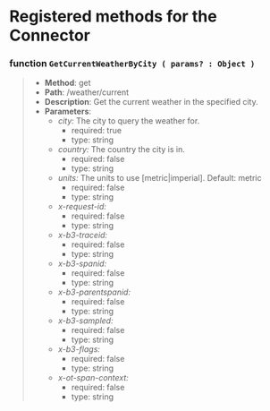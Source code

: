 # Registered methods for the Connector
### function `GetCurrentWeatherByCity ( params? : Object )`
> * **Method**: get 
> * **Path**: /weather/current 
> * **Description**: Get the current weather in the specified city. 
> * **Parameters**: 
>   * *city:* The city to query the weather for.
>      * required: true
>      * type: string
>   * *country:* The country the city is in.
>      * required: false
>      * type: string
>   * *units:* The units to use [metric|imperial]. Default: metric
>      * required: false
>      * type: string
>   * *x-request-id:* 
>      * required: false
>      * type: string
>   * *x-b3-traceid:* 
>      * required: false
>      * type: string
>   * *x-b3-spanid:* 
>      * required: false
>      * type: string
>   * *x-b3-parentspanid:* 
>      * required: false
>      * type: string
>   * *x-b3-sampled:* 
>      * required: false
>      * type: string
>   * *x-b3-flags:* 
>      * required: false
>      * type: string
>   * *x-ot-span-context:* 
>      * required: false
>      * type: string

